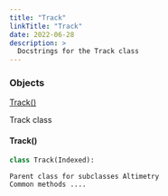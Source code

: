 ```yaml
---
title: "Track"
linkTitle: "Track"
date: 2022-06-28
description: >
  Docstrings for the Track class
---
```

### Objects

[Track()](#track)<br />

Track class
#### Track()
```python
class Track(Indexed):
```

```
Parent class for subclasses Altimetry
Common methods ....
```
